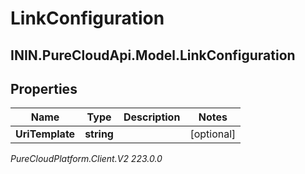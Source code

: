 # LinkConfiguration

## ININ.PureCloudApi.Model.LinkConfiguration

## Properties

|Name | Type | Description | Notes|
|------------ | ------------- | ------------- | -------------|
| **UriTemplate** | **string** |  | [optional] |



_PureCloudPlatform.Client.V2 223.0.0_
